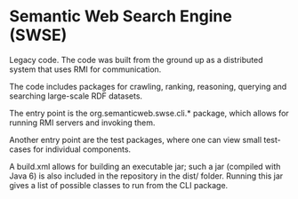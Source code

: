 # Semantic Web Search Engine (SWSE)

Legacy code. The code was built from the ground up as a distributed system that uses RMI for communication.

The code includes packages for crawling, ranking, reasoning, querying and searching large-scale RDF datasets.

The entry point is the org.semanticweb.swse.cli.* package, which allows for running RMI servers and invoking them.

Another entry point are the test packages, where one can view small test-cases for individual components.

A build.xml allows for building an executable jar; such a jar (compiled with Java 6) is also included in the repository in the dist/ folder. Running this jar gives a list of possible classes to run from the CLI package.
